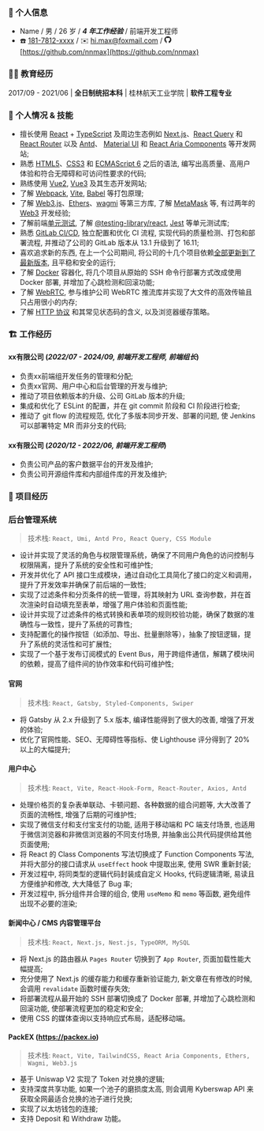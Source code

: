 ### 👤 个人信息

* Name / 男 / 26 岁 / ***4 年工作经验*** / 前端开发工程师
* ☎️ [181-7812-xxxx](tel:1817812xxxx)  / ✉️ [hi.max@foxmail.com](mailto:hi.max@foxmail.com) / <svg viewBox="64 64 896 896" focusable="false" data-icon="github" width="1em" height="1em" fill="currentColor" aria-hidden="true"><path d="M511.6 76.3C264.3 76.2 64 276.4 64 523.5 64 718.9 189.3 885 363.8 946c23.5 5.9 19.9-10.8 19.9-22.2v-77.5c-135.7 15.9-141.2-73.9-150.3-88.9C215 726 171.5 718 184.5 703c30.9-15.9 62.4 4 98.9 57.9 26.4 39.1 77.9 32.5 104 26 5.7-23.5 17.9-44.5 34.7-60.8-140.6-25.2-199.2-111-199.2-213 0-49.5 16.3-95 48.3-131.7-20.4-60.5 1.9-112.3 4.9-120 58.1-5.2 118.5 41.6 123.2 45.3 33-8.9 70.7-13.6 112.9-13.6 42.4 0 80.2 4.9 113.5 13.9 11.3-8.6 67.3-48.8 121.3-43.9 2.9 7.7 24.7 58.3 5.5 118 32.4 36.8 48.9 82.7 48.9 132.3 0 102.2-59 188.1-200 212.9a127.5 127.5 0 0138.1 91v112.5c.8 9 0 17.9 15 17.9 177.1-59.7 304.6-227 304.6-424.1 0-247.2-200.4-447.3-447.5-447.3z"></path></svg> [https://github.com/nnmax](https://github.com/nnmax)

### 👨‍🎓 教育经历

2017/09 - 2021/06  |  **全日制统招本科**  |  桂林航天工业学院  |  **软件工程专业**

### 💪 个人情况 & 技能

* 擅长使用 [React](https://react.dev/) + [TypeScript](https://www.typescriptlang.org/) 及周边生态例如 [Next.js](https://nextjs.org/)、[React Query](https://tanstack.com/query/latest) 和 [React Router](https://reactrouter.com/en/main) 以及 [Antd](https://ant.design/)、 [Material UI](https://mui.com/material-ui/) 和 [React Aria Components](https://react-spectrum.adobe.com/react-aria/index.html) 等开发网站;
* 熟悉 [HTML5](https://developer.mozilla.org/en-US/docs/Glossary/HTML5)、[CSS3](https://developer.mozilla.org/en-US/docs/Web/CSS) 和 [ECMAScript 6](https://262.ecma-international.org/15.0/index.html) 之后的语法, 编写出高质量、高用户体验和符合无障碍和可访问性要求的代码;
* 熟练使用 [Vue2](https://v2.vuejs.org/), [Vue3](https://vuejs.org/) 及其生态开发网站;
* 了解 [Webpack](https://webpack.js.org/), [Vite](https://vite.dev/), [Babel](https://babeljs.io/) 等打包原理;
* 了解 [Web3.js](https://docs.web3js.org/)、[Ethers](https://ethers.org/)、[wagmi](https://wagmi.sh/) 等第三方库, 了解 [MetaMask](https://metamask.io/) 等, 有过两年的 [Web3](https://en.wikipedia.org/wiki/Web3) 开发经验;
* 了解前端[单元测试](https://en.wikipedia.org/wiki/Unit_testing), 了解 [@testing-library/react](https://testing-library.com/docs/react-testing-library/intro/), [Jest](https://jestjs.io/) 等单元测试库;
* 熟悉 [GitLab CI/CD](https://docs.gitlab.com/ee/ci/), 独立配置和优化 CI 流程, 实现代码的质量检测、打包和部署流程, 并推动了公司的 GitLab 版本从 13.1 升级到了 16.11;
* 喜欢追求新的东西, 在上一个公司期间, 将公司的十几个项目依赖[全部更新到了最新版本](), 且平稳和安全的运行;
* 了解 [Docker](https://www.docker.com/) 容器化, 将几个项目从原始的 SSH 命令行部署方式改成使用 Docker 部署, 并增加了心跳检测和回滚功能;
* 了解 [WebRTC](https://webrtc.org), 参与维护公司 WebRTC 推流库并实现了大文件的高效传输且只占用很小的内存;
* 了解 [HTTP 协议](https://en.wikipedia.org/wiki/HTTP) 和其常见状态码的含义, 以及浏览器缓存策略。

### 🏗 工作经历

#### xx有限公司 (*2022/07 - 2024/09, 前端开发工程师, **前端组长***)

* 负责xx前端组开发任务的管理和分配;
* 负责xx官网、用户中心和后台管理的开发与维护;
* 推动了项目依赖版本的升级、公司 GitLab 版本的升级;
* 集成和优化了 ESLint 的配置，并在 git commit 阶段和 CI 阶段进行检查;
* 推动了 git flow 的流程规范, 优化了多版本同步开发、部署的问题, 使 Jenkins 可以部署特定 MR 而非分支的代码;

#### xx有限公司 (*2020/12 - 2022/06, 前端开发工程师*) 

* 负责公司产品的客户数据平台的开发及维护;
* 负责公司开源组件库和内部组件库的开发及维护;

### 🚀 项目经历

### 后台管理系统

> 技术栈: `React, Umi, Antd Pro, React Query, CSS Module`

* 设计并实现了灵活的角色与权限管理系统，确保了不同用户角色的访问控制与权限隔离，提升了系统的安全性和可维护性;
* 开发并优化了 API 接口生成模块，通过自动化工具简化了接口的定义和调用，提升了开发效率并确保了前后端的一致性;
* 实现了过滤条件和分页条件的统一管理，将其映射为 URL 查询参数，并在首次渲染时自动填充至表单，增强了用户体验和页面性能;
* 设计并实现了过滤条件的格式转换和表单项的规则校验功能，确保了数据的准确性与一致性，提升了系统的可靠性;
* 支持配置化的操作按钮（如添加、导出、批量删除等），抽象了按钮逻辑，提升了系统的灵活性和可扩展性;
* 实现了一个基于发布订阅模式的 Event Bus，用于跨组件通信，解耦了模块间的依赖，提高了组件间的协作效率和代码可维护性;

#### 官网

> 技术栈: `React, Gatsby, Styled-Components, Swiper`

* 将 Gatsby 从 2.x 升级到了 5.x 版本, 编译性能得到了很大的改善, 增强了开发的体验;
* 优化了官网性能、SEO、无障碍性等指标、使 Lighthouse 评分得到了 20% 以上的大幅提升;

#### 用户中心

> 技术栈: `React, Vite, React-Hook-Form, React-Router, Axios, Antd`

* 处理价格页的复杂表单联动、卡顿问题、各种数据的组合问题等, 大大改善了页面的流畅性, 增强了后期的可维护性;
* 实现了微信支付和支付宝支付的功能, 适用于移动端和 PC 端支付场景, 也适用于微信浏览器和非微信浏览器的不同支付场景, 并抽象出公共代码提供给其他页面使用;
* 将 React 的 Class Components 写法切换成了 Function Components 写法, 并将大部分的接口请求从 `useEffect` hook 中提取出来, 使用 SWR 重新封装;
* 开发过程中, 将同类型的逻辑代码封装成自定义 Hooks, 代码逻辑清晰, 易读且方便维护和修改, 大大降低了 Bug 率;
* 开发过程中, 拆分组件并合理的组合, 使用 `useMemo` 和 `memo` 等函数, 避免组件出现不必要的渲染;

#### 新闻中心 / CMS 内容管理平台

> 技术栈: `React, Next.js, Nest.js, TypeORM, MySQL`

* 将 Next.js 的路由器从 `Pages Router` 切换到了 `App Router`, 页面加载性能大幅提高;
* 充分使用了 Next.js 的缓存能力和缓存重新验证能力, 新文章在有修改的时候, 会调用 `revalidate` 函数时缓存失效;
* 将部署流程从最开始的 SSH 部署切换成了 Docker 部署, 并增加了心跳检测和回滚功能, 使部署流程更加的稳定和安全;
* 使用 CSS 的媒体查询以支持响应式布局，适配移动端。

#### PackEX (https://packex.io)

> 技术栈: `React, Vite, TailwindCSS, React Aria Components, Ethers, Wagmi, Web3.js`

* 基于 Uniswap V2 实现了 Token 对兑换的逻辑;
* 支持深度共享功能, 如果一个池子的磨损度太高, 则会调用 Kyberswap API 来获取全网最适合兑换的池子进行兑换;
* 实现了以太坊钱包的连接;
* 支持 Deposit 和 Withdraw 功能。
